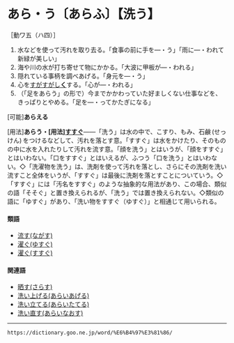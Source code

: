 # あら・う〔あらふ〕【洗う】

［動ワ五（ハ四）］
1. 水などを使って汚れを取り去る。「食事の前に手を―・う」「雨に―・われて新緑が美しい」
2. 海や川の水が打ち寄せて物にかかる。「大波に甲板が―・われる」
3. 隠れている事柄を調べあげる。「身元を―・う」
4. 心を[すがすがし**く**](すがすがしい（清清しい）)する。「心が―・われる」
5. （「足をあらう」の形で）今までかかわっていた好ましくない仕事などを、きっぱりとやめる。「足を―・ってかたぎになる」
    

\[可能\]**あらえる**

\[用法\]**あらう・\[用法\][すすぐ](https://dictionary.goo.ne.jp/word/%E6%BF%AF%E3%81%90_%28%E3%81%99%E3%81%99%E3%81%90%29/#jn-118347)**――「洗う」は水の中で、こすり、もみ、石鹸 (せっけん) をつけるなどして、汚れを落とす意。「すすぐ」は水をかけたり、そのものの中に水を入れたりして汚れを流す意。「顔を洗う」とはいうが、「顔をすすぐ」とはいわない。「口をすすぐ」とはいえるが、ふつう「口を洗う」とはいわない。◇「洗濯物を洗う」は、洗剤を使って汚れを落とし、さらにその洗剤を洗い流すこと全体をいうが、「すすぐ」は最後に洗剤を落とすことについていう。◇「すすぐ」には「汚名をすすぐ」のような抽象的な用法があり、この場合、類似の語「そそぐ」と置き換えられるが、「洗う」では置き換えられない。◇類似の語に「ゆすぐ」があり、「洗い物をすすぐ（ゆすぐ）」と相通じて用いられる。

#### 類語

-   [流す(ながす)](https://dictionary.goo.ne.jp/word/%E6%B5%81%E3%81%99/#jn-163102)
-   [濯ぐ(ゆすぐ)](https://dictionary.goo.ne.jp/word/%E6%BF%AF%E3%81%90_%28%E3%82%86%E3%81%99%E3%81%90%29/#jn-225313)
-   [濯ぐ(すすぐ)](https://dictionary.goo.ne.jp/word/%E6%BF%AF%E3%81%90_%28%E3%81%99%E3%81%99%E3%81%90%29/#jn-118347)

#### 関連語

-   [晒す(さらす)](https://dictionary.goo.ne.jp/word/%E6%99%92%E3%81%99/#jn-89581)
-   [洗い上げる(あらいあげる)](https://dictionary.goo.ne.jp/word/%E6%B4%97%E3%81%84%E4%B8%8A%E3%81%92%E3%82%8B/#jn-7008)
-   [洗い立てる(あらいたてる)](https://dictionary.goo.ne.jp/word/%E6%B4%97%E3%81%84%E7%AB%8B%E3%81%A6%E3%82%8B/#jn-7037)
-   [洗い直す(あらいなおす)](https://dictionary.goo.ne.jp/word/%E6%B4%97%E3%81%84%E7%9B%B4%E3%81%99/#jn-7039)

---
`https://dictionary.goo.ne.jp/word/%E6%B4%97%E3%81%86/`